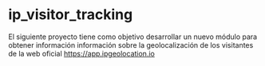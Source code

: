 # ip_visitor_tracking
El siguiente proyecto tiene como objetivo desarrollar un nuevo módulo para obtener información información sobre la geolocalización de los visitantes de la web oficial https://app.ipgeolocation.io
